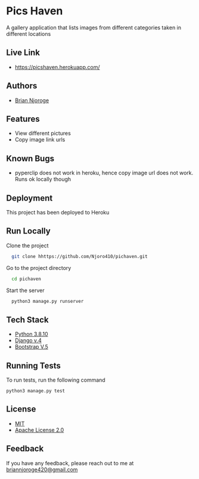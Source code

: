 
# Pics Haven

A gallery application that lists images from different categories taken in different locations


## Live Link

- https://picshaven.herokuapp.com/

## Authors

- [Brian Njoroge](https://github.com/Njoro410)


## Features

- View different pictures
- Copy image link urls

## Known Bugs

-  pyperclip does not work in heroku, hence copy image url does not work. Runs ok locally though



## Deployment

This project has been deployed to Heroku


## Run Locally

Clone the project

```bash
  git clone hhttps://github.com/Njoro410/pichaven.git
```

Go to the project directory

```bash
  cd pichaven
```


Start the server

```bash
  python3 manage.py runserver
```


## Tech Stack

- [Python 3.8.10](https://www.python.org/)
- [Django v.4](https://docs.djangoproject.com/en/4.0/releases/4.0/)
- [Bootstrap V.5](https://getbootstrap.com/)



## Running Tests

To run tests, run the following command

```
python3 manage.py test
```

## License

- [MIT](https://choosealicense.com/licenses/mit/)
- [Apache License 2.0](https://opensource.org/licenses/Apache-2.0)


## Feedback

If you have any feedback, please reach out to me at briannjoroge420@gmail.com




